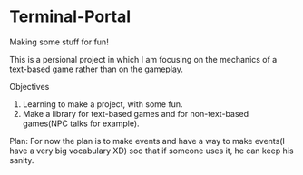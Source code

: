 # Terminal-Portal
Making some stuff for fun!

This is a persional project in which I am focusing on the mechanics of a text-based game rather than on the gameplay.

Objectives
1. Learning to make a project, with some fun.
2. Make a library for text-based games and for non-text-based games(NPC talks for example).

Plan:
For now the plan is to make events and have a way to make events(I have a very big vocabulary XD) soo that if someone uses it, he can keep his sanity.
